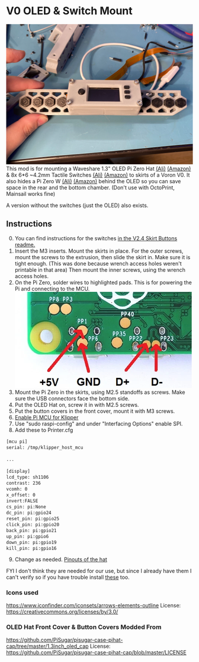 ﻿# V0 OLED & Switch Mount
![ ](./skirt.png)
This mod is for mounting a Waveshare 1.3" OLED Pi Zero Hat [(Ali)](https://s.click.aliexpress.com/e/_A23Tz7) [(Amazon)](https://amzn.to/31rBzSL) & 8x 6*6 ~4.2mm Tactile Switches [(Ali)](https://s.click.aliexpress.com/e/_9wvUAv) [(Amazon)](https://amzn.to/3kmZsSH) to skirts of a Voron V0. It also hides a Pi Zero W [(Ali)](https://s.click.aliexpress.com/e/_AaYTdb) [(Amazon)](https://amzn.to/31smY9y) behind the OLED so you can save space in the rear and the bottom chamber. (Don't use with OctoPrint, Mainsail works fine)

A version without the switches (just the OLED) also exists.

## Instructions

0. You can find instructions for the switches [in the V2.4 Skirt Buttons readme.](../V2.4_Skirt_Buttons)
1. Insert the M3 inserts. Mount the skirts in place. For the outer screws, mount the screws to the extrusion, then slide the skirt in. Make sure it is tight enough. (This was done because wrench access holes weren't printable in that area) Then mount the inner screws, using the wrench access holes.
2. On the Pi Zero, solder wires to highlighted pads. This is for powering the Pi and connecting to the MCU.
	![](./Pi.png)
3. Mount the Pi Zero in the skirts, using M2.5 standoffs as screws. Make sure the USB connectors face the bottom side.
4. Put the OLED Hat on, screw it in with M2.5 screws.
5. Put the button covers in the front cover, mount it with M3 screws.
6. [Enable Pi MCU for Klipper](https://github.com/KevinOConnor/klipper/blob/master/docs/RPi_microcontroller.md)
7. Use "sudo raspi-config" and under "Interfacing Options" enable SPI.
8. Add these to Printer.cfg 
``` 
[mcu pi]
serial: /tmp/klipper_host_mcu

...

[display] 
lcd_type: sh1106 
contrast: 236 
vcomh: 0 
x_offset: 0 
invert:FALSE 
cs_pin: pi:None 
dc_pin: pi:gpio24 
reset_pin: pi:gpio25
click_pin: pi:gpio20 
back_pin: pi:gpio21 
up_pin: pi:gpio6 
down_pin: pi:gpio19 
kill_pin: pi:gpio16 
```
9. Change as needed. [Pinouts of the hat](https://www.waveshare.com/w/upload/4/46/1.3inch_OLED_HAT_User_Manual_EN.pdf)

FYI I don't think they are needed for our use, but since I already have them I can't verify so if you have trouble install [these](https://www.waveshare.com/wiki/Libraries_Installation_for_RPi) too.

### Icons used
 https://www.iconfinder.com/iconsets/arrows-elements-outline
 License: https://creativecommons.org/licenses/by/3.0/
### OLED Hat Front Cover & Button Covers Modded From
https://github.com/PiSugar/pisugar-case-pihat-cap/tree/master/1.3inch_oled_cap
License: https://github.com/PiSugar/pisugar-case-pihat-cap/blob/master/LICENSE
